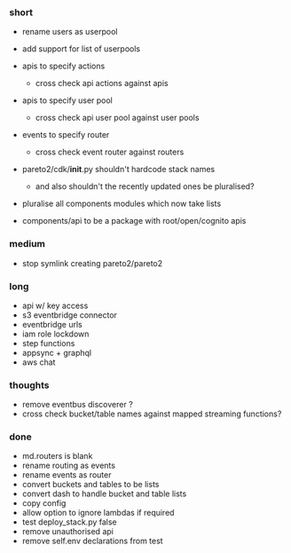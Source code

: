 ### short

- rename users as userpool
- add support for list of userpools
- apis to specify actions
  - cross check api actions against apis
- apis to specify user pool
  - cross check api user pool against user pools
- events to specify router
  - cross check event router against routers

- pareto2/cdk/__init__.py shouldn't hardcode stack names 
  - and also shouldn't the recently updated ones be pluralised?

- pluralise all components modules which now take lists
- components/api to be a package with root/open/cognito apis

### medium

- stop symlink creating pareto2/pareto2

### long

- api w/ key access
- s3 eventbridge connector
- eventbridge urls
- iam role lockdown
- step functions
- appsync + graphql
- aws chat

### thoughts

- remove eventbus discoverer ?
- cross check bucket/table names against mapped streaming functions?

### done

- md.routers is blank
- rename routing as events
- rename events as router
- convert buckets and tables to be lists
- convert dash to handle bucket and table lists
- copy config
- allow option to ignore lambdas if required
- test deploy_stack.py false
- remove unauthorised api
- remove self.env declarations from test

